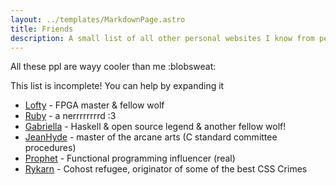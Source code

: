 ```yaml
---
layout: ../templates/MarkdownPage.astro
title: Friends
description: A small list of all other personal websites I know from people I trust
---
```


All these ppl are wayy cooler than me :blobsweat:

This list is incomplete! You can help by expanding it

- [Lofty](https://github.com/Ravenslofty) - FPGA master & fellow wolf
- [Ruby](https://ruby.gay) - a nerrrrrrrrd :3
- [Gabriella](https://www.haskellforall.com) - Haskell & open source legend &
  another fellow wolf!
- [JeanHyde](https://thephd.dev) - master of the arcane arts (C standard committee procedures)
- [Prophet](https://welltypedwit.ch) - Functional programming influencer (real)
- [Rykarn](https://rykarn.se) - Cohost refugee, originator of some of the best CSS Crimes

